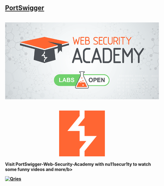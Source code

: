 ## [PortSwigger](https://portswigger.net/)

<p align="center">
  <br>
  <img src="https://raw.githubusercontent.com/Offensive-Penetration-Security/OPSEC-Academy/main/Authors_of_Tasks/PortSwigger/Docs/PortSwigger-Web-Security-Academy.png"><br><br></br>
  
  
<a href="https://portswigger.net/web-security/all-labs">
   <img alt="Qries" src="https://raw.githubusercontent.com/Offensive-Penetration-Security/OPSEC-Academy/main/Authors_of_Tasks/PortSwigger/Docs/InZ0OCwH_400x400.png"
         width=150" height="150">
</a><br>
   
<b> Visit PortSwigger-Web-Security-Academy with nu11secur1ty to watch some funny videos and more/b></br>
                                
<a href="https://github.com/nu11secur1ty/PortSwigger-Web-Security-Academy">
   <img alt="Qries" src="https://github.com/Offensive-Penetration-Security/OPSEC-Academy-free-training/blob/main/Docs/logo300video.png"
         width=150" height="150">
</a>

                                
